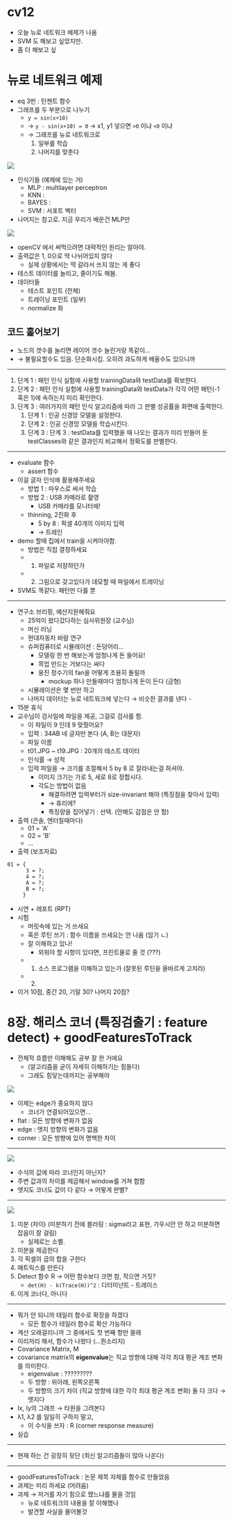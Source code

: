 cv12
====

-	오늘 뉴로 네트워크 예제가 나옴
-	SVM 도 해보고 싶었지만.
-	좀 더 해보고 싶

뉴로 네트워크 예제
==================

-	eq 3번 : 탄젠트 함수
-	그래프를 두 부분으로 나누기
	-	`y = sin(x+10)`
	-	→ `y - sin(x+10) = 0` → x1, y1 넣으면 `>0` 이냐 `<0` 이냐
	-	→ 그래프를 뉴로 네트워크로
		1.	일부를 학습
		2.	나머지를 맞춘다

![](cv12-01.png)

-	인식기들 (예제에 있는 거)
	-	MLP : multilayer perceptron
	-	KNN :
	-	BAYES :
	-	SVM : 서포트 벡터
-	나머지는 참고로. 지금 우리가 배운건 MLP만

![](cv12-02.png)

-	openCV 에서 써먹으려면 대략적인 원리는 알아야.
-	출력값은 1, 0으로 딱 나뉘어있지 않다
	-	실제 상황에서는 딱 갈라서 쓰지 않는 게 좋다
-	테스트 데이터를 늘리고, 줄이기도 해봄.
-	데이터들
	-	테스트 포인트 (전체)
	-	트레이닝 포인트 (일부)
	-	normalize 화

코드 훑어보기
-------------

-	노드의 갯수를 늘리면 레이어 갯수 늘린거랑 똑같이...
-	→ 불필요할수도 있음. 단순화시킴. 오히려 과도하게 배울수도 있으니까

---

1.	단계 1 : 패턴 인식 실험에 사용할 trainingData와 testData를 확보한다.
2.	단계 2 : 패턴 인식 실험에 사용할 trainingData와 testData가 각각 어떤 패턴(-1 혹은 1)에 속하는지 미리 확인한다.
3.	단계 3 : 여러가지의 패턴 인식 알고리즘에 따라 그 판별 성공률을 화면에 출력한다.
	1.	단계 1 : 인공 신경망 모델을 설정한다.
	2.	단계 2 : 인공 신경망 모델을 학습시킨다.
	3.	단계 3 : 단계 3 : testData를 입력했을 때 나오는 결과가 미리 만들어 둔 testClasses와 같은 결과인지 비교해서 정확도를 판별한다.

---

-	evaluate 함수
	-	assert 함수
-	이걸 글자 인식에 활용해주세요
	-	방법 1 : 마우스로 써서 학습
	-	방법 2 : USB 카메라로 촬영
		-	USB 카메라를 모니터에!
	-	thinning, 2진화 후
		-	5 by 8 : 픽셀 40개의 이미지 입력
		-	→ 트레인
-	demo 할때 집에서 train을 시켜아야함.
	-	방법은 직접 결정하세요
	-	1. 파일로 저장하던가
	-	2. 그림으로 갖고있다가 데모할 때 파일에서 트레이닝
-	SVM도 똑같다. 패턴만 다를 뿐

---

-	연구소 브리핑, 예산지원해줘요
	-	25억이 왔다갔다하는 심사위원장 (교수님)
	-	머신 러닝
	-	현대자동차 바람 연구
	-	슈퍼컴퓨터로 시뮬레이션 : 돈덩어리...
		-	모델링 한 번 해보는게 엄청나게 돈 들어요!
		-	목업 만드는 거보다는 싸다
		-	웅진 정수기의 fan을 어떻게 조용히 돌릴까
			-	mockup 하나 만들때마다 엄청나게 돈이 든다 (금형)
	-	시뮬레이션은 몇 번만 하고
	-	나머지 데이터는 뉴로 네트워크에 넣는다 → 비슷한 결과를 낸다 -
-	15분 휴식
-	교수님이 검사일에 파일을 제공, 그걸로 검사를 함.
	-	이 파일이 9 인데 9 맞췄어요?
	-	입력 : 34AB 네 글자만 본다 (A, B는 대문자)
	-	파일 이름
	-	t01.JPG ~ t19.JPG : 20개의 테스트 데이터
	-	인식률 → 성적
	-	입력 파일을 → 크기를 조절해서 5 by 8 로 잘라내는걸 하셔야.
		-	이미지 크기는 가로 5, 세로 8로 정합시다.
		-	각도는 방법이 없음
			-	해결하려면 입력부터가 size-invariant 해야 (특징점을 찾아서 입력)
			-	→ 휴리에?
			-	특징량을 집어넣기 : 선택. (안해도 감점은 안 함)
-	출력 (콘솔, 엔터칠때마다)
	-	01 = 'A'
	-	02 = 'B'
	-	...
-	출력 (보조자료)

```
01 = {
      3 = ?;
      4 = ?;
      A = ?;
      B = ?;
     }
```

-	시연 + 레포트 (RPT)
-	시험
	-	머릿속에 있는 거 쓰세요
	-	혹은 루틴 쓰기 : 함수 이름을 쓰세요는 안 나옴 (암기 ㄴ)
	-	잘 이해하고 있나!
		-	외워야 할 사항이 있다면, 프린트물로 줄 것 (???)
	-	1. 소스 프로그램을 이해하고 있는가 (잘못된 루틴을 올바르게 고치라)
	-	2.
-	이거 10점, 중간 20, 기말 30? 나머지 20점?

8장. 해리스 코너 (특징검출기 : feature detect) + goodFeaturesToTrack
====================================================================

-	전체적 흐름만 이해해도 공부 잘 한 거에요
	-	(알고리즘을 굳이 자세히 이해하기는 힘들다)
	-	그래도 힘닿는데까지는 공부해야

![](cv12-03.png)

-	이제는 edge가 중요하지 않다
	-	코너가 연결되어있으면...
-	flat : 모든 방향에 변화가 없음
-	edge : 엣지 방향의 변화가 없음
-	corner : 모든 방향에 있어 명백한 차이

---

![](cv12-04.png)

-	수식의 값에 따라 코너인지 아닌지?
-	주변 값과의 차이를 제곱해서 window를 거쳐 합함
-	엣지도 코너도 값이 다 같다 → 어떻게 판별?

---

![](cv12-05.png)

1.	미분 (차이) (미분하기 전에 블러링 : sigma라고 표현, 가우시안 안 하고 미분하면 잡음이 잘 걸림)
	-	실제로는 소벨.
2.	미분을 제곱한다
3.	각 픽셀의 곱의 합을 구한다
4.	매트릭스를 만든다
5.	Detect 함수 R → 어떤 함수보다 크면 참, 작으면 거짓?
	-	`det(H) - k(Trace(H))^2` : 디터미넌트 - 트레이스
6.	이게 코너다, 아니다

---

-	뭐가 안 되니까 테일러 함수로 확장을 하겠다
	-	모든 함수가 테일러 함수로 확산 가능하다
-	계산 오래걸리니까 그 중에서도 첫 번째 항만 쓸래
-	이리저리 해서, 함수가 나왔다 (...뭔소리지)
-	Covariance Matrix, M
-	covariance matrix의 **eigenvalue**는 직교 방향에 대해 각각 최대 평균 계조 변화를 의미한다.
	-	eigenvalue : ?????????
	-	두 방향 : 위아래, 왼쪽오른쪽
	-	두 방향의 크기 차이 (직교 방향에 대한 각각 최대 평균 계조 변화) 둘 다 크다 → 엣지다
-	Ix, Iy의 그래프 → 타원을 그려본다
-	λ1, λ2 를 일일히 구하지 말고,
	-	이 수식을 쓰자 : R (corner response measure)
-	실습

---

-	현재 하는 건 굉장히 뒷단 (최신 알고리즘들이 많아 나온다)

---

-	goodFeaturesToTrack : 논문 제목 자체를 함수로 만들었음
-	과제는 미리 하세요 (어려움)
-	과제 → 저거를 자기 힘으로 했느냐를 물을 것임
	-	뉴로 네트워크의 내용을 잘 이해했나
	-	발견할 사실을 물어볼것
